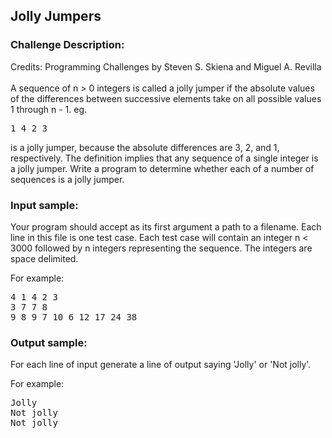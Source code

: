<h2>Jolly Jumpers</h2>

<h3>Challenge Description:</h3>
<p>
    Credits: Programming Challenges by Steven S. Skiena and Miguel A. Revilla
<br>
<br>
    A sequence of n &gt; 0 integers is called a jolly jumper if the absolute values of the differences
    between successive elements take on all possible values 1 through n - 1. eg.
<br>
</p>
<pre>1 4 2 3 </pre>
<p>
    is a jolly jumper, because the absolute differences are 3, 2, and 1, respectively.
    The definition implies that any sequence of a single integer is a jolly jumper. Write a program to determine
    whether each of a number of sequences is a jolly jumper.
<br>
</p>
<h3>Input sample:</h3>
<p>
    Your program should accept as its first argument a path to a filename.
    Each line in this file is one test case. Each test case will contain an integer n &lt; 3000 followed by n integers
    representing the sequence. The integers are space delimited.
</p>

<p>For example:</p>

<pre class="description-input-output">4 1 4 2 3
3 7 7 8
9 8 9 7 10 6 12 17 24 38</pre>

<h3>Output sample:</h3>
<p>
    For each line of input generate a line of output saying &apos;Jolly&apos; or &apos;Not jolly&apos;.
</p>

<p>For example:</p>

<pre class="description-input-output">Jolly
Not jolly
Not jolly</pre>